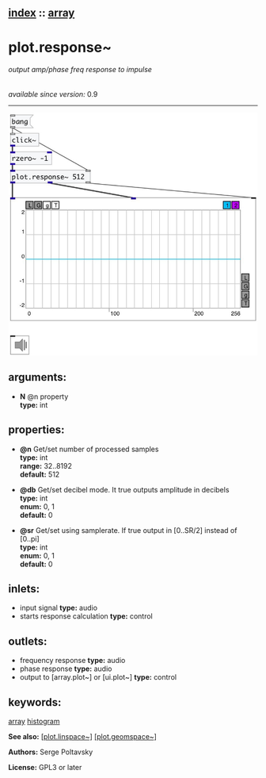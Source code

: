 [index](index.html) :: [array](category_array.html)
---

# plot.response~

###### output amp/phase freq response to impulse

*available since version:* 0.9

---




[![example](../examples/img/plot.response~.jpg)](../examples/pd/plot.response~.pd)



## arguments:

* **N**
@n property<br>
__type:__ int<br>





## properties:

* **@n** 
Get/set number of processed samples<br>
__type:__ int<br>
__range:__ 32..8192<br>
__default:__ 512<br>

* **@db** 
Get/set decibel mode. It true outputs amplitude in decibels<br>
__type:__ int<br>
__enum:__ 0, 1<br>
__default:__ 0<br>

* **@sr** 
Get/set using samplerate. If true output in [0..SR/2] instead of [0..pi]<br>
__type:__ int<br>
__enum:__ 0, 1<br>
__default:__ 0<br>



## inlets:

* input signal 
__type:__ audio<br>
* starts response calculation 
__type:__ control<br>



## outlets:

* frequency response
__type:__ audio<br>
* phase response
__type:__ audio<br>
* output to [array.plot~] or [ui.plot~]
__type:__ control<br>



## keywords:

[array](keywords/array.html)
[histogram](keywords/histogram.html)



**See also:**
[\[plot.linspace~\]](plot.linspace~.html)
[\[plot.geomspace~\]](plot.geomspace~.html)




**Authors:** Serge Poltavsky




**License:** GPL3 or later





